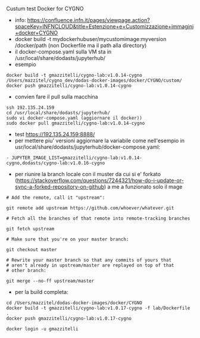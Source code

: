Custum test Docker for CYGNO


* info: https://confluence.infn.it/pages/viewpage.action?spaceKey=INFNCLOUD&title=Estenzione+e+Customizzazione+immagini+docker+CYGNO
* docker build -t mydockerhubuser/mycustomimage:myversion /docker/path (non Dockerfile ma il path alla directory)
* il docker-compose.yaml sulla VM sta in /usr/local/share/dodasts/jupyterhub/
* esempio 
```
docker build -t gmazzitelli/cygno-lab:v1.0.14-cygno /Users/mazzitel/cygno_dev/dodas-docker-images/docker/CYGNO/custom/
docker push gmazzitelli/cygno-lab:v1.0.14-cygno
```
* convien fare il pull sulla macchina
```
ssh 192.135.24.159
cd /usr/local/share/dodasts/jupyterhub/
sudo vi docker-compose.yaml (aggiornare il docker))
sudo docker pull gmazzitelli/cygno-lab:v1.0.14-cygno
```

* test https://192.135.24.159:8888/
* per mettere piu' versioni aggiornare la variabile come nell'esempio in usr/local/share/dodasts/jupyterhub/docker-compose.yaml: 
```
- JUPYTER_IMAGE_LIST=gmazzitelli/cygno-lab:v1.0.14-cygno,dodasts/cygno-lab:v1.0.16-cygno
```
* per riunire la branch locale con il muster da cui si e' forkato (https://stackoverflow.com/questions/7244321/how-do-i-update-or-sync-a-forked-repository-on-github) a me a funzionato solo il mage
```
# Add the remote, call it "upstream":

git remote add upstream https://github.com/whoever/whatever.git

# Fetch all the branches of that remote into remote-tracking branches

git fetch upstream

# Make sure that you're on your master branch:

git checkout master

# Rewrite your master branch so that any commits of yours that
# aren't already in upstream/master are replayed on top of that
# other branch:

git merge --no-ff upstream/master 
```
* per la build completa:
```
cd /Users/mazzitel/dodas-docker-images/docker/CYGNO
docker build -t gmazzitelli/cygno-lab:v1.0.17-cygno -f lab/Dockerfile .
docker push gmazzitelli/cygno-lab:v1.0.17-cygno
```
```
docker login -u gmazzitelli
```
